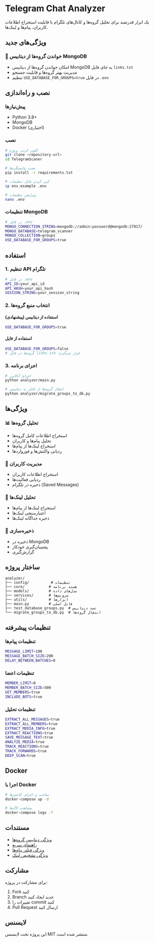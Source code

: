 # Telegram Chat Analyzer

یک ابزار قدرتمند برای تحلیل گروه‌ها و کانال‌های تلگرام با قابلیت استخراج اطلاعات کاربران، پیام‌ها و لینک‌ها.

## ویژگی‌های جدید

### 🔄 خواندن گروه‌ها از دیتابیس MongoDB
- امکان خواندن گروه‌ها از دیتابیس MongoDB به جای فایل `links.txt`
- مدیریت بهتر گروه‌ها و قابلیت جستجو
- تنظیم `USE_DATABASE_FOR_GROUPS=true` در فایل `.env`

## نصب و راه‌اندازی

### پیش‌نیازها
- Python 3.8+
- MongoDB
- Docker (اختیاری)

### نصب
```bash
# کلون کردن پروژه
git clone <repository-url>
cd TelegramScaner

# نصب وابستگی‌ها
pip install -r requirements.txt

# کپی کردن فایل تنظیمات
cp env.example .env

# ویرایش تنظیمات
nano .env
```

### تنظیمات MongoDB
```bash
# در فایل .env
MONGO_CONNECTION_STRING=mongodb://admin:password@mongodb:27017/
MONGO_DATABASE=telegram_scanner
MONGO_COLLECTION=groups
USE_DATABASE_FOR_GROUPS=true
```

## استفاده

### 1. تنظیم API تلگرام
```bash
# در فایل .env
API_ID=your_api_id
API_HASH=your_api_hash
SESSION_STRING=your_session_string
```

### 2. انتخاب منبع گروه‌ها

#### استفاده از دیتابیس (پیشنهادی)
```bash
USE_DATABASE_FOR_GROUPS=true
```

#### استفاده از فایل
```bash
USE_DATABASE_FOR_GROUPS=false
# گروه‌ها در فایل links.txt قرار می‌گیرند
```

### 3. اجرای برنامه
```bash
# اجرای آنالایزر
python analyzer/main.py

# انتقال گروه‌ها از فایل به دیتابیس
python analyzer/migrate_groups_to_db.py
```

## ویژگی‌ها

### 📊 تحلیل گروه‌ها
- استخراج اطلاعات کامل گروه‌ها
- تحلیل پیام‌ها و کاربران
- استخراج لینک‌ها از پیام‌ها
- ردیابی واکنش‌ها و فورواردها

### 👥 مدیریت کاربران
- استخراج اطلاعات کاربران
- ردیابی فعالیت‌ها
- ذخیره در تلگرام (Saved Messages)

### 🔗 تحلیل لینک‌ها
- استخراج لینک‌ها از پیام‌ها
- اعتبارسنجی لینک‌ها
- ذخیره جداگانه لینک‌ها

### 💾 ذخیره‌سازی
- ذخیره در MongoDB
- پشتیبان‌گیری خودکار
- گزارش‌گیری

## ساختار پروژه

```
analyzer/
├── config/          # تنظیمات
├── core/           # هسته برنامه
├── models/         # مدل‌های داده
├── services/       # سرویس‌ها
├── utils/          # ابزارها
├── main.py         # فایل اصلی
├── test_database_groups.py  # تست دیتابیس
└── migrate_groups_to_db.py  # انتقال گروه‌ها
```

## تنظیمات پیشرفته

### تنظیمات پیام‌ها
```bash
MESSAGE_LIMIT=100
MESSAGE_BATCH_SIZE=200
DELAY_BETWEEN_BATCHES=0
```

### تنظیمات اعضا
```bash
MEMBER_LIMIT=0
MEMBER_BATCH_SIZE=500
GET_MEMBERS=true
INCLUDE_BOTS=true
```

### تنظیمات تحلیل
```bash
EXTRACT_ALL_MESSAGES=true
EXTRACT_ALL_MEMBERS=true
EXTRACT_MEDIA_INFO=true
EXTRACT_REACTIONS=true
SAVE_MESSAGE_TEXT=true
ANALYZE_MEDIA=true
TRACK_REACTIONS=true
TRACK_FORWARDS=true
DEEP_SCAN=true
```

## Docker

### اجرا با Docker
```bash
# ساخت و اجرای کانتینرها
docker-compose up -d

# مشاهده لاگ‌ها
docker-compose logs -f
```

## مستندات

- [ویژگی دیتابیس گروه‌ها](DATABASE_GROUPS_FEATURE.md)
- [راهنمای سریع](QUICK_START.md)
- [ویژگی فیلتر پیام‌ها](MESSAGE_FILTERING.md)
- [ویژگی تشخیص لینک](LINK_DETECTION_FEATURE.md)

## مشارکت

برای مشارکت در پروژه:
1. Fork کنید
2. Branch جدید ایجاد کنید
3. تغییرات را commit کنید
4. Pull Request ارسال کنید

## لایسنس

این پروژه تحت لایسنس MIT منتشر شده است. 